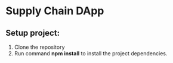 # Supply Chain DApp


## Setup project:
1. Clone the repository
2. Run command __npm install__ to install the project dependencies.<br />